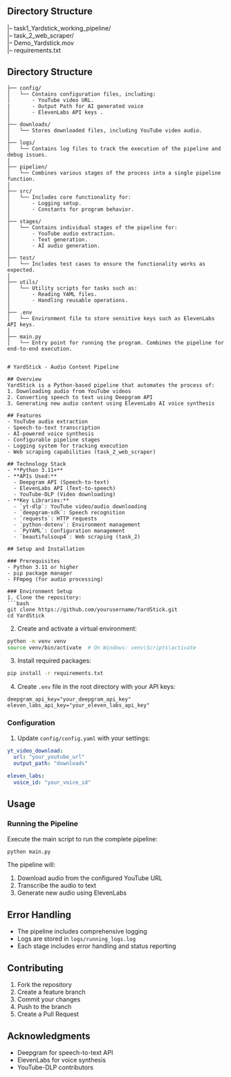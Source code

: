 ## Directory Structure
|– task1_Yardstick_working_pipeline/                   
|– task_2_web_scraper/                 
|– Demo_Yardstick.mov         
|– requirements.txt       



## Directory Structure
```plaintext
├── config/
│   └── Contains configuration files, including:
│       - YouTube video URL.
|       - Output Path for AI generated voice
│       - ElevenLabs API keys .
│
├── downloads/
│   └── Stores downloaded files, including YouTube video audio.
│
├── logs/
│   └── Contains log files to track the execution of the pipeline and debug issues.
│
├── pipelien/
│   └── Combines various stages of the process into a single pipeline function.
│
├── src/
│   └── Includes core functionality for:
│       - Logging setup.
│       - Constants for program behavior.
│
├── stages/
│   └── Contains individual stages of the pipeline for:
│       - YouTube audio extraction.
│       - Text generation.
│       - AI audio generation.
│
├── test/
│   └── Includes test cases to ensure the functionality works as expected.
│
├── utils/
│   └── Utility scripts for tasks such as:
│       - Reading YAML files.
│       - Handling reusable operations.
│
├── .env
│   └── Environment file to store sensitive keys such as ElevenLabs API keys.
│
├── main.py
│   └── Entry point for running the program. Combines the pipeline for end-to-end execution.


# YardStick - Audio Content Pipeline

## Overview
YardStick is a Python-based pipeline that automates the process of:
1. Downloading audio from YouTube videos
2. Converting speech to text using Deepgram API
3. Generating new audio content using ElevenLabs AI voice synthesis

## Features
- YouTube audio extraction
- Speech-to-text transcription
- AI-powered voice synthesis
- Configurable pipeline stages
- Logging system for tracking execution
- Web scraping capabilities (task_2_web_scraper)

## Technology Stack
- **Python 3.11+**
- **APIs Used:**
  - Deepgram API (Speech-to-text)
  - ElevenLabs API (Text-to-speech)
  - YouTube-DLP (Video downloading)
- **Key Libraries:**
  - `yt-dlp`: YouTube video/audio downloading
  - `deepgram-sdk`: Speech recognition
  - `requests`: HTTP requests
  - `python-dotenv`: Environment management
  - `PyYAML`: Configuration management
  - `beautifulsoup4`: Web scraping (task_2)

## Setup and Installation

### Prerequisites
- Python 3.11 or higher
- pip package manager
- FFmpeg (for audio processing)

### Environment Setup
1. Clone the repository:
```bash
git clone https://github.com/yourusername/YardStick.git
cd YardStick
```

2. Create and activate a virtual environment:
```bash
python -m venv venv
source venv/bin/activate  # On Windows: venv\Scripts\activate
```

3. Install required packages:
```bash
pip install -r requirements.txt
```

4. Create `.env` file in the root directory with your API keys:
```
deepgram_api_key="your_deepgram_api_key"
eleven_labs_api_key="your_eleven_labs_api_key"
```

### Configuration
1. Update `config/config.yaml` with your settings:
```yaml
yt_video_download:
  url: "your_youtube_url"
  output_path: "downloads"

eleven_labs:
  voice_id: "your_voice_id"
```

## Usage

### Running the Pipeline
Execute the main script to run the complete pipeline:
```bash
python main.py
```

The pipeline will:
1. Download audio from the configured YouTube URL
2. Transcribe the audio to text
3. Generate new audio using ElevenLabs

## Error Handling
- The pipeline includes comprehensive logging
- Logs are stored in `logs/running_logs.log`
- Each stage includes error handling and status reporting

## Contributing
1. Fork the repository
2. Create a feature branch
3. Commit your changes
4. Push to the branch
5. Create a Pull Request


## Acknowledgments
- Deepgram for speech-to-text API
- ElevenLabs for voice synthesis
- YouTube-DLP contributors
